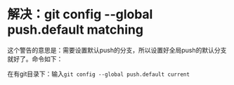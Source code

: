 # 解决：git config --global push.default matching
这个警告的意思是：需要设置默认push的分支，所以设置好全局push的默认分支就好了。命令如下：

在有git目录下：输入`git config --global push.default current`
